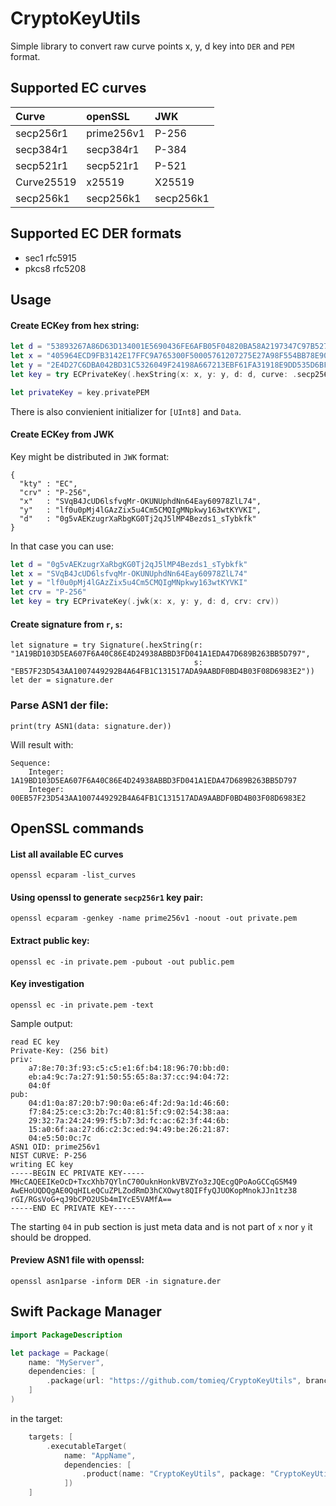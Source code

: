 # CryptoKeyUtils

Simple library to convert raw curve points x, y, d key into `DER` and `PEM` format.

## Supported EC curves

| Curve | openSSL    | JWK    |
| :---   | :--- | :--- |
| secp256r1 | prime256v1  | P-256  |
| secp384r1 | secp384r1   | P-384  |
| secp521r1 | secp521r1   | P-521  |
| Curve25519 | x25519     | X25519 |
| secp256k1 | secp256k1   | secp256k1  |


## Supported EC DER formats
 - sec1 rfc5915
 - pkcs8 rfc5208

## Usage


#### Create ECKey from hex string:
```swift
let d = "53893267A86D63D134001E5690436FE6AFB05F04820BA58A2197347C97B5279A"
let x = "405964ECD9FB3142E17FFC9A765300F50005761207275E27A98F554BB78E904B"
let y = "2E4D27C6DBA042BD31C5326049F24198A667213EBF61FA31918E9DD535D6BF7B"
let key = try ECPrivateKey(.hexString(x: x, y: y, d: d, curve: .secp256r1))

let privateKey = key.privatePEM
```

There is also convienient initializer for `[UInt8]` and `Data`.

#### Create ECKey from JWK

Key might be distributed in `JWK` format:
```
{
  "kty" : "EC",
  "crv" : "P-256",
  "x"   : "SVqB4JcUD6lsfvqMr-OKUNUphdNn64Eay60978ZlL74",
  "y"   : "lf0u0pMj4lGAzZix5u4Cm5CMQIgMNpkwy163wtKYVKI",
  "d"   : "0g5vAEKzugrXaRbgKG0Tj2qJ5lMP4Bezds1_sTybkfk"
}
```
In that case you can use:
```swift
let d = "0g5vAEKzugrXaRbgKG0Tj2qJ5lMP4Bezds1_sTybkfk"
let x = "SVqB4JcUD6lsfvqMr-OKUNUphdNn64Eay60978ZlL74"
let y = "lf0u0pMj4lGAzZix5u4Cm5CMQIgMNpkwy163wtKYVKI"
let crv = "P-256"
let key = try ECPrivateKey(.jwk(x: x, y: y, d: d, crv: crv))
```

#### Create signature from `r`, `s`:
```
let signature = try Signature(.hexString(r: "1A19BD103D5EA607F6A40C86E4D24938ABBD3FD041A1EDA47D689B263BB5D797",
                                         s: "EB57F23D543AA1007449292B4A64FB1C131517ADA9AABDF0BD4B03F08D6983E2"))
let der = signature.der
```
### Parse ASN1 der file:
```
print(try ASN1(data: signature.der))
```
Will result with:
```
Sequence:
    Integer: 1A19BD103D5EA607F6A40C86E4D24938ABBD3FD041A1EDA47D689B263BB5D797
    Integer: 00EB57F23D543AA1007449292B4A64FB1C131517ADA9AABDF0BD4B03F08D6983E2
```
## OpenSSL commands

#### List all available EC curves
```
openssl ecparam -list_curves
```
#### Using openssl to generate `secp256r1` key pair:
```
openssl ecparam -genkey -name prime256v1 -noout -out private.pem
```
#### Extract public key:
```
openssl ec -in private.pem -pubout -out public.pem
```
#### Key investigation
```
openssl ec -in private.pem -text
```
Sample output:
```
read EC key
Private-Key: (256 bit)
priv:
    a7:8e:70:3f:93:c5:c5:e1:6f:b4:18:96:70:bb:d0:
    eb:a4:9c:7a:27:91:50:55:65:8a:37:cc:94:04:72:
    04:0f
pub:
    04:d1:0a:87:20:b7:90:0a:e6:4f:2d:9a:1d:46:60:
    f7:84:25:ce:c3:2b:7c:40:81:5f:c9:02:54:38:aa:
    29:32:7a:24:24:99:f5:b7:3d:fc:ac:62:3f:44:6b:
    15:a0:6f:aa:27:d6:c2:3c:ed:94:49:be:26:21:87:
    04:e5:50:0c:7c
ASN1 OID: prime256v1
NIST CURVE: P-256
writing EC key
-----BEGIN EC PRIVATE KEY-----
MHcCAQEEIKeOcD+TxcXhb7QYlnC70OuknHonkVBVZYo3zJQEcgQPoAoGCCqGSM49
AwEHoUQDQgAE0QqHILeQCuZPLZodRmD3hCXOwyt8QIFfyQJUOKopMnokJJn1tz38
rGI/RGsVoG+qJ9bCPO2USb4mIYcE5VAMfA==
-----END EC PRIVATE KEY-----
```
The starting `04` in pub section is just meta data and is not part of `x` nor `y` it should be dropped.

#### Preview ASN1 file with openssl:
```
openssl asn1parse -inform DER -in signature.der
```
## Swift Package Manager
```swift
import PackageDescription

let package = Package(
    name: "MyServer",
    dependencies: [
        .package(url: "https://github.com/tomieq/CryptoKeyUtils", branch: "master")
    ]
)
```
in the target:
```swift
    targets: [
        .executableTarget(
            name: "AppName",
            dependencies: [
                .product(name: "CryptoKeyUtils", package: "CryptoKeyUtils")
            ])
    ]
```
